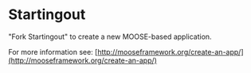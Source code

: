 Startingout
=====

"Fork Startingout" to create a new MOOSE-based application.

For more information see: [http://mooseframework.org/create-an-app/](http://mooseframework.org/create-an-app/)
